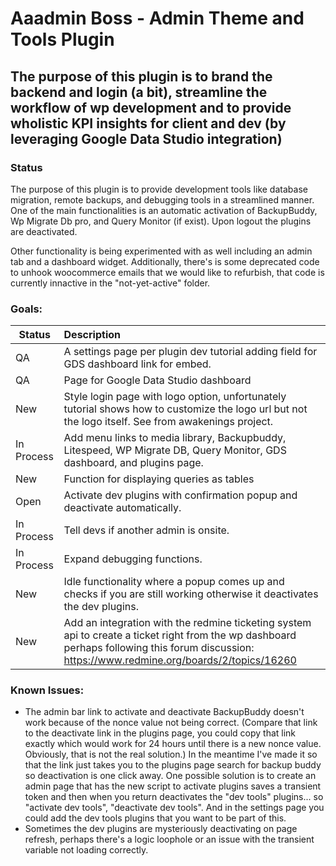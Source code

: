 # Aaadmin Boss - Admin Theme and Tools Plugin #

## The purpose of this plugin is to brand the backend and login (a bit), streamline the workflow of wp development and to provide wholistic KPI insights for client and dev (by leveraging Google Data Studio integration) ##

### Status ###

The purpose of this plugin is to provide development tools like database migration, remote backups, and debugging tools in a streamlined manner. One of the main functionalities is an automatic activation of BackupBuddy, Wp Migrate Db pro, and Query Monitor (if exist).
Upon logout the plugins are deactivated.

Other functionality is being experimented with as well including an admin tab and a dashboard widget. Additionally, there's is some deprecated code to unhook woocommerce emails that we would like to refurbish, that code is currently innactive in the "not-yet-active" folder.

### Goals: ###

| Status       | Description   |
| ------------- |:-------------|
|QA|A settings page per plugin dev tutorial adding field for GDS dashboard link for embed.|
|QA|Page for Google Data Studio dashboard|
|New|Style login page with logo option, unfortunately tutorial shows how to customize the logo url but not the logo itself. See from awakenings project.|
|In Process|Add menu links to media library, Backupbuddy, Litespeed, WP Migrate DB, Query Monitor, GDS dashboard, and plugins page.|
|New|Function for displaying queries as tables|
|Open|Activate dev plugins with confirmation popup and deactivate automatically.|
|In Process|Tell devs if another admin is onsite.|
|In Process|Expand debugging functions.|
|New|Idle functionality where a popup comes up and checks if you are still working otherwise it deactivates the dev plugins.|
|New|Add an integration with the redmine ticketing system api to create a ticket right from the wp dashboard perhaps following this forum discussion: https://www.redmine.org/boards/2/topics/16260 |

### Known Issues: ###

- The admin bar link to activate and deactivate BackupBuddy doesn't work because of the nonce value not being correct. (Compare that link to the deactivate link in the plugins page, you could copy that link exactly which would work for 24 hours until there is a new nonce value. Obviously, that is not the real solution.) In the meantime I've made it so that the link just takes you to the plugins page search for backup buddy so deactivation is one click away. One possible solution is to create an admin page that has the new script to activate plugins saves a transient token and then when you return deactivates the "dev tools" plugins... so "activate dev tools", "deactivate dev tools". And in the settings page you could add the dev tools plugins that you want to be part of this. 
- Sometimes the dev plugins are mysteriously deactivating on page refresh, perhaps there's a logic loophole or an issue with the transient variable not loading correctly.
